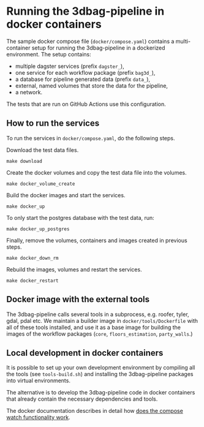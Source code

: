 # Running the 3dbag-pipeline in docker containers

The sample docker compose file (`docker/compose.yaml`) contains a multi-container setup for running the 3dbag-pipeline in a dockerized environment.
The setup contains:

- multiple dagster services (prefix `dagster_`), 
- one service for each workflow package (prefix `bag3d_`), 
- a database for pipeline generated data (prefix `data_`),
- external, named volumes that store the data for the pipeline,
- a network.

The tests that are run on GitHub Actions use this configuration.

## How to run the services

To run the services in `docker/compose.yaml`, do the following steps.

Download the test data files.

```shell
make download
```

Create the docker volumes and copy the test data file into the volumes.

```shell
make docker_volume_create
```

Build the docker images and start the services.

```shell
make docker_up
```

To only start the postgres database with the test data, run:

```shell
make docker_up_postgres
```

Finally, remove the volumes, containers and images created in previous steps.

```shell
make docker_down_rm
```

Rebuild the images, volumes and restart the services.

```shell
make docker_restart
```

## Docker image with the external tools

The 3dbag-pipeline calls several tools in a subprocess, e.g. roofer, tyler, gdal, pdal etc.
We maintain a builder image in `docker/tools/Dockerfile` with all of these tools installed, and use it as a base image for building the images of the workflow packages (`core`, `floors_estimation`, `party_walls`.)

## Local development in docker containers

It is possible to set up your own development environment by compiling all the tools (see `tools-build.sh`) and installing the 3dbag-pipeline packages into virtual environments.

The alternative is to develop the 3dbag-pipeline code in docker containers that already contain the necessary dependencies and tools.

The docker documentation describes in detail how [does the compose watch functionality work](https://docs.docker.com/compose/how-tos/file-watch/).